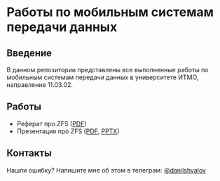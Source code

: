 # Работы по мобильным системам передачи данных

## Введение

В данном репозитории представлены все выполненные работы по мобильным системам передачи данных в университете ИТМО, направление 11.03.02.

## Работы

- Реферат про ZFS ([PDF](report/report.pdf))
- Презентация про ZFS ([PDF](presentation/presentation.pdf), [PPTX](presentation/presentation.pptx))

## Контакты

Нашли ошибку? Напишите мне об этом в телеграм:
[@danilshvalov](https://t.me/danilshvalov)
